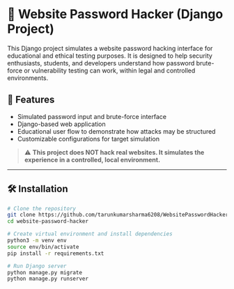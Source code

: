 # 🔐 Website Password Hacker (Django Project)

This Django project simulates a website password hacking interface for educational and ethical testing purposes. 
It is designed to help security enthusiasts, students, and developers understand how password brute-force or vulnerability testing can work, within legal and controlled environments.

## 🚀 Features

- Simulated password input and brute-force interface
- Django-based web application
- Educational user flow to demonstrate how attacks may be structured
- Customizable configurations for target simulation

> ⚠️ **This project does NOT hack real websites. It simulates the experience in a controlled, local environment.**

---

## 🛠️ Installation

```bash
# Clone the repository
git clone https://github.com/tarunkumarsharma6208/WebsitePasswordHacker.git
cd website-password-hacker

# Create virtual environment and install dependencies
python3 -m venv env
source env/bin/activate
pip install -r requirements.txt

# Run Django server
python manage.py migrate
python manage.py runserver
